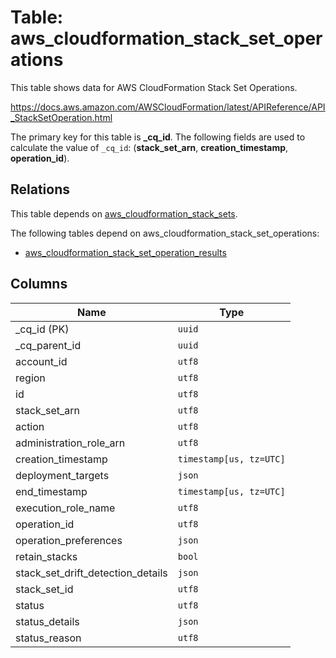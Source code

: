 # Table: aws_cloudformation_stack_set_operations

This table shows data for AWS CloudFormation Stack Set Operations.

https://docs.aws.amazon.com/AWSCloudFormation/latest/APIReference/API_StackSetOperation.html

The primary key for this table is **_cq_id**.
The following fields are used to calculate the value of `_cq_id`: (**stack_set_arn**, **creation_timestamp**, **operation_id**).
## Relations

This table depends on [aws_cloudformation_stack_sets](aws_cloudformation_stack_sets.md).

The following tables depend on aws_cloudformation_stack_set_operations:
  - [aws_cloudformation_stack_set_operation_results](aws_cloudformation_stack_set_operation_results.md)

## Columns

| Name          | Type          |
| ------------- | ------------- |
|_cq_id (PK)|`uuid`|
|_cq_parent_id|`uuid`|
|account_id|`utf8`|
|region|`utf8`|
|id|`utf8`|
|stack_set_arn|`utf8`|
|action|`utf8`|
|administration_role_arn|`utf8`|
|creation_timestamp|`timestamp[us, tz=UTC]`|
|deployment_targets|`json`|
|end_timestamp|`timestamp[us, tz=UTC]`|
|execution_role_name|`utf8`|
|operation_id|`utf8`|
|operation_preferences|`json`|
|retain_stacks|`bool`|
|stack_set_drift_detection_details|`json`|
|stack_set_id|`utf8`|
|status|`utf8`|
|status_details|`json`|
|status_reason|`utf8`|